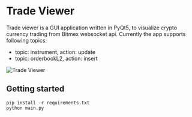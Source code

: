# Trade Viewer

Trade viewer is a GUI application written in PyQt5, to visualize crypto currency trading from Bitmex websocket api. Currently the app supports following topics:
* topic: instrument, action: update
* topic: orderbookL2, action: insert

![Trade Viewer](trade_viewer.gif)

## Getting started

```
pip install -r requirements.txt
python main.py

```